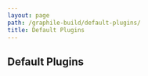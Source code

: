 ```yaml
---
layout: page
path: /graphile-build/default-plugins/
title: Default Plugins
---
```


## Default Plugins
